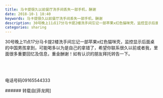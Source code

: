 ```yaml
---
title: 马卡提很久以前餐厅洗手间丢失一部手机，酬谢
date: 2018-10-1 18:40
keywords: 马卡提很久以前餐厅洗手间丢失一部手机，酬谢
description: 30号晚上11点17分马卡提2楼洗手间忘记一部苹果x红色猫咪壳，监控显示后面桌的中国男孩拿到，可能喝多以为是自己的拿错了，希望你联系很久以前或者我，里面很多重要回忆及信息，重金酬谢！如有认识的朋友拜托转告一下。电话号码09165544333
categories: sharing
---
```

<td class="t_f" id="postmessage_1921306">

30号晚上11点17分马卡提2楼洗手间忘记一部苹果x红色猫咪壳，监控显示后面桌的中国男孩拿到，可能喝多以为是自己的拿错了，希望你联系很久以前或者我，里面很多重要回忆及信息，重金酬谢！如有认识的朋友拜托转告一下。<br/>
<img alt="" border="0" class="zoom" data-cf-modified-b74727811cf842bd6f65968c-="" file="http://www.flw.ph/data/appbyme/upload/image/201810/01/iT1vBloWp6j3.jpg" id="aimg_Lq6d3" lazyloadthumb="1" onclick="" onmouseover="" src="http://www.flw.ph/data/appbyme/upload/image/201810/01/iT1vBloWp6j3.jpg"/><br/>
<br/>
<img alt="" border="0" class="zoom" data-cf-modified-b74727811cf842bd6f65968c-="" file="http://www.flw.ph/data/appbyme/upload/image/201810/01/7LfjF9URBTBb.jpg" id="aimg_QBOpJ" lazyloadthumb="1" onclick="" onmouseover="" src="http://www.flw.ph/data/appbyme/upload/image/201810/01/7LfjF9URBTBb.jpg"/><br/>
<br/>
<img alt="" border="0" class="zoom" data-cf-modified-b74727811cf842bd6f65968c-="" file="http://www.flw.ph/data/appbyme/upload/image/201810/01/cSRB1dd2a29m.jpg" id="aimg_Q9JEj" lazyloadthumb="1" onclick="" onmouseover="" src="http://www.flw.ph/data/appbyme/upload/image/201810/01/cSRB1dd2a29m.jpg"/><br/>
<br/>
<img alt="" border="0" class="zoom" data-cf-modified-b74727811cf842bd6f65968c-="" file="http://www.flw.ph/data/appbyme/upload/image/201810/01/Uv1UQYFJvIs9.jpg" id="aimg_gPzSf" lazyloadthumb="1" onclick="" onmouseover="" src="http://www.flw.ph/data/appbyme/upload/image/201810/01/Uv1UQYFJvIs9.jpg"/><br/>
<br/>
<img alt="" border="0" class="zoom" data-cf-modified-b74727811cf842bd6f65968c-="" file="http://www.flw.ph/data/appbyme/upload/image/201810/01/o3JoZ6EYZnRa.jpg" id="aimg_PjSee" lazyloadthumb="1" onclick="" onmouseover="" src="http://www.flw.ph/data/appbyme/upload/image/201810/01/o3JoZ6EYZnRa.jpg"/><br/>
电话号码09165544333<br/>
</td>
###### 转载自[菲龙网]